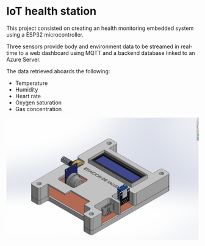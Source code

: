 # IoT health station

This project consisted on creating an health monitoring embedded system using a ESP32 microcontroller.

Three sensors provide body and environment data to be streamed in real-time to a web dashboard using MQTT and a backend database linked to an Azure Server.

The data retrieved aboards the following:
- Temperature
- Humidity
- Heart rate
- Oxygen saturation
- Gas concentration

![3D Model](Photos/3D_model.jpg)
